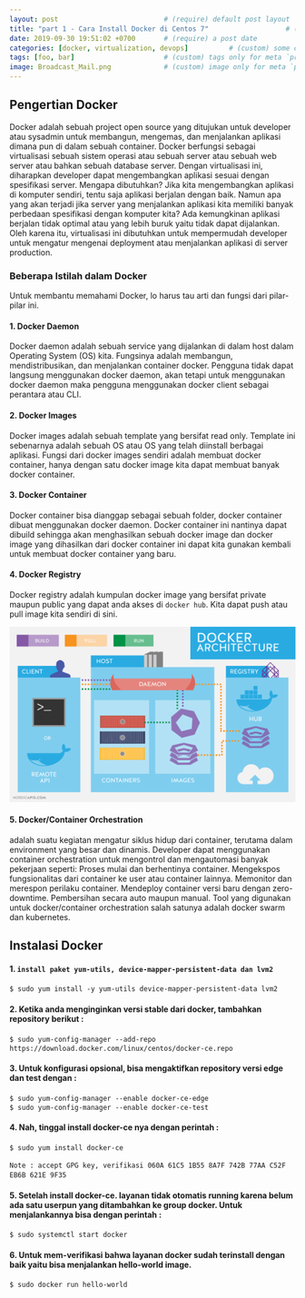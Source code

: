 ```yaml
---
layout: post                          # (require) default post layout
title: "part 1 - Cara Install Docker di Centos 7"                   # (require) a string title
date: 2019-09-30 19:51:02 +0700       # (require) a post date
categories: [docker, virtualization, devops]          # (custom) some categories, but makesure these categories already exists inside path of `category/`
tags: [foo, bar]                      # (custom) tags only for meta `property="article:tag"`
image: Broadcast_Mail.png             # (custom) image only for meta `property="og:image"`, save your image inside path of `static/img/_posts`
---
```


## Pengertian Docker
Docker adalah sebuah project open source yang ditujukan untuk developer atau sysadmin untuk membangun, mengemas, dan menjalankan aplikasi dimana pun di dalam sebuah container. Docker berfungsi sebagai virtualisasi sebuah sistem operasi atau sebuah server atau sebuah web server atau bahkan sebuah database server. Dengan virtualisasi ini, diharapkan developer dapat mengembangkan aplikasi sesuai dengan spesifikasi server.
Mengapa dibutuhkan? Jika kita mengembangkan aplikasi di komputer sendiri, tentu saja aplikasi berjalan dengan baik. Namun apa yang akan terjadi jika server yang menjalankan aplikasi kita memiliki banyak perbedaan spesifikasi dengan komputer kita? Ada kemungkinan aplikasi berjalan tidak optimal atau yang lebih buruk yaitu tidak dapat dijalankan. Oleh karena itu, virtualisasi ini dibutuhkan untuk mempermudah developer untuk mengatur mengenai deployment atau menjalankan aplikasi di server production.

### Beberapa Istilah dalam Docker
Untuk membantu memahami Docker, lo harus tau arti dan fungsi dari pilar-pilar ini.

#### 1. Docker Daemon
Docker daemon adalah sebuah service yang dijalankan di dalam host dalam Operating System (OS) kita. Fungsinya adalah membangun, mendistribusikan, dan menjalankan container docker. Pengguna tidak dapat langsung menggunakan docker daemon, akan tetapi untuk menggunakan docker daemon maka pengguna menggunakan docker client sebagai perantara atau CLI.
#### 2. Docker Images
Docker images adalah sebuah template yang bersifat read only. Template ini sebenarnya adalah sebuah OS atau OS yang telah diinstall berbagai aplikasi. Fungsi dari docker images sendiri adalah membuat docker container, hanya dengan satu docker image kita dapat membuat banyak docker container.
#### 3. Docker Container
Docker container bisa dianggap sebagai sebuah folder, docker container dibuat menggunakan docker daemon. Docker container ini nantinya dapat dibuild sehingga akan menghasilkan sebuah docker image dan docker image yang dihasilkan dari docker container ini dapat kita gunakan kembali untuk membuat docker container yang baru.
#### 4. Docker Registry
Docker registry adalah kumpulan docker image yang bersifat private maupun public yang dapat anda akses di `docker hub`. Kita dapat push atau pull image kita sendiri di sini.

![csr config](https://raw.githubusercontent.com/aciath/aciath.github.io/master/static/img/_posts/docker-infra.png)

#### 5. Docker/Container Orchestration
adalah suatu kegiatan mengatur siklus hidup dari container, terutama dalam environment yang besar dan dinamis. Developer dapat menggunakan container orchestration untuk mengontrol dan mengautomasi banyak pekerjaan seperti:
Proses mulai dan berhentinya container.
Mengekspos fungsionalitas dari container ke user atau container lainnya.
Memonitor dan merespon perilaku container.
Mendeploy container versi baru dengan zero-downtime.
Pembersihan secara auto maupun manual.
Tool yang digunakan untuk docker/container orchestration salah satunya adalah docker swarm dan kubernetes.

## Instalasi Docker

#### 1. `install paket yum-utils, device-mapper-persistent-data dan lvm2`
```
$ sudo yum install -y yum-utils device-mapper-persistent-data lvm2
```
#### 2. Ketika anda menginginkan versi stable dari docker, tambahkan repository berikut :

````
$ sudo yum-config-manager --add-repo https://download.docker.com/linux/centos/docker-ce.repo
````
#### 3. Untuk konfigurasi opsional, bisa mengaktifkan repository versi edge dan test dengan :
```
$ sudo yum-config-manager --enable docker-ce-edge
$ sudo yum-config-manager --enable docker-ce-test
```
#### 4. Nah, tinggal install docker-ce nya dengan perintah :
```
$ sudo yum install docker-ce
```
`Note : accept GPG key, verifikasi 060A 61C5 1B55 8A7F 742B 77AA C52F EB6B 621E 9F35`
#### 5. Setelah install docker-ce. layanan tidak otomatis running karena belum ada satu userpun yang ditambahkan ke group docker. Untuk menjalankannya bisa dengan perintah :
```
$ sudo systemctl start docker
```
#### 6. Untuk mem-verifikasi bahwa layanan docker sudah terinstall dengan baik yaitu bisa menjalankan hello-world image.
```
$ sudo docker run hello-world
```
